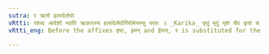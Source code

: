 ```yaml
---
sutra: र ऋतो हलादेर्लघोः
vRtti: रशब्द आदेशो भवति ऋकारस्य हलादेर्लघोरिष्ठेमेयस्सु परतः ॥ _Karika_ पृथुं मृदुं भृशं चैव कृशं च दृढमेव च । परिपूर्वं वृढं चैव षडेतान् रविधौ स्मरेत् ॥
vRtti_eng: Before the affixes इष्ठ, इमन् and ईयस्, र is substituted for the ऋ in a stem, when this ऋ is preceded by a consonant, and is not prosodially long (on account of being followed by a double consonant).

---
```

